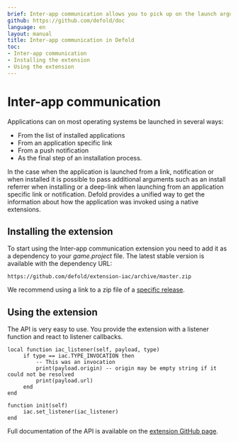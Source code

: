 ```yaml
---
brief: Inter-app communication allows you to pick up on the launch arguments used when starting your application. This manual explains Defold's API available for this functionality.
github: https://github.com/defold/doc
language: en
layout: manual
title: Inter-app communication in Defold
toc:
- Inter-app communication
- Installing the extension
- Using the extension
---
```


# Inter-app communication

Applications can on most operating systems be launched in several ways:

* From the list of installed applications
* From an application specific link
* From a push notification
* As the final step of an installation process.

In the case when the application is launched from a link, notification or when installed it is possible to pass additional arguments such as an install referrer when installing or a deep-link when launching from an application specific link or notification. Defold provides a unified way to get the information about how the application was invoked using a native extensions.

## Installing the extension

To start using the Inter-app communication extension you need to add it as a dependency to your *game.project* file. The latest stable version is available with the dependency URL:
```
https://github.com/defold/extension-iac/archive/master.zip
```

We recommend using a link to a zip file of a [specific release](https://github.com/defold/extension-iac/releases).

## Using the extension

The API is very easy to use. You provide the extension with a listener function and react to listener callbacks.

```
local function iac_listener(self, payload, type)
     if type == iac.TYPE_INVOCATION then
         -- This was an invocation
         print(payload.origin) -- origin may be empty string if it could not be resolved
         print(payload.url)
     end
end

function init(self)
     iac.set_listener(iac_listener)
end
```

Full documentation of the API is available on the [extension GitHub page](https://defold.github.io/extension-iac/).
